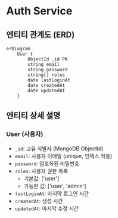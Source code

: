 # Auth Service

## 엔티티 관계도 (ERD)

```mermaid
erDiagram
    User {
        ObjectId _id PK
        string email
        string password
        string[] roles
        date lastLoginAt
        date createdAt
        date updatedAt
    }
```

## 엔티티 상세 설명

### User (사용자)

- `_id`: 고유 식별자 (MongoDB ObjectId)
- `email`: 사용자 이메일 (unique, 인덱스 적용)
- `password`: 암호화된 비밀번호
- `roles`: 사용자 권한 목록
  - 기본값: ['user']
  - 가능한 값: ['user', 'admin']
- `lastLoginAt`: 마지막 로그인 시간
- `createdAt`: 생성 시간
- `updatedAt`: 마지막 수정 시간
